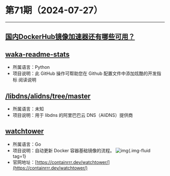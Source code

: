 # 第71期（2024-07-27）

---
## [国内DockerHub镜像加速器还有哪些可用？](https://www.wangdu.site/course/2109.html)

## [waka-readme-stats](https://github.com/anmol098/waka-readme-stats)
- 所属语言：Python
- 项目说明：此 GitHub 操作可帮助您在 Github 配置文件中添加炫酷的开发指标 阅读说明

## [/libdns/alidns/tree/master](https://github.com/libdns/alidns/tree/master)
- 所属语言：未知
- 项目说明：用于 libdns 的阿里巴巴云 DNS（AliDNS）提供商

## [watchtower](https://github.com/containrrr/watchtower)
- 所属语言：Go
- 项目说明：自动更新 Docker 容器基础镜像的流程。
![img](https://ghfast.top/https://raw.githubusercontent.com/xiaoxuan6/weekly/main/docs/static/images/2024-07-27/1722081996.png){.img-fluid tag=1}
- 官网地址：[https://containrrr.dev/watchtower/](https://containrrr.dev/watchtower/)
